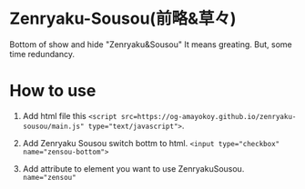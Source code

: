 # Zenryaku-Sousou(前略&草々)
Bottom of show and hide "Zenryaku&amp;Sousou" It means greating. But, some time redundancy.



# How to use 
1. Add html file this ```<script src=https://og-amayokoy.github.io/zenryaku-sousou/main.js" type="text/javascript">```.  

2. Add Zenryaku Sousou switch bottm to html.  ```<input type="checkbox" name="zensou-bottom">```

3. Add attribute to element you want to use ZenryakuSousou. ```name="zensou"```

